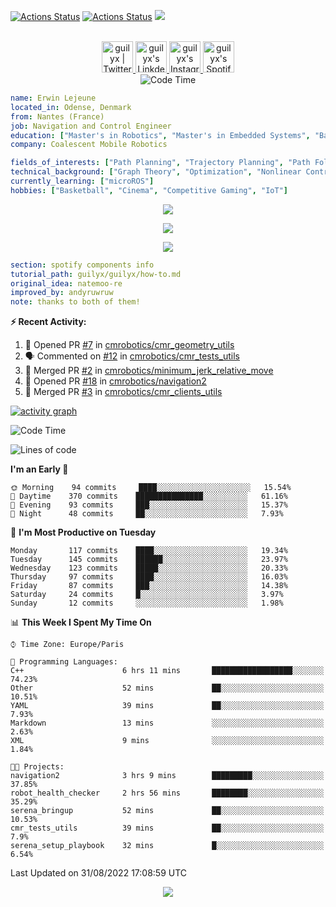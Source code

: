 [![Actions Status](https://github.com/guilyx/guilyx/workflows/wakatime-stats/badge.svg)](https://github.com/guilyx/guilyx/actions)
[![Actions Status](https://github.com/guilyx/guilyx/workflows/update-gh-activity/badge.svg)](https://github.com/guilyx/guilyx/actions)
![](https://visitor-badge.glitch.me/badge?page_id=guilyx.guilyx)

<p align="center">
<br/>
<a href="https://twitter.com/nthofhisname">
  <img alt="guilyx | Twitter" width="50px" src="https://user-images.githubusercontent.com/43545812/144034996-602b144a-16e1-41cc-99e7-c6040b20dcaf.png"/>
</a>
<a href="https://www.linkedin.com/in/erwinlejeune-lkn">
  <img alt="guilyx's LinkdeIN" width="50px" src="https://user-images.githubusercontent.com/43545812/144035037-0f415fc7-9f96-4517-a370-ccc6e78a714b.png" />
</a>
<a href="https://www.instagram.com/nthofhisname">
  <img alt="guilyx's Instagram" width="50px" src="https://user-images.githubusercontent.com/43545812/144035088-0dfb165f-8fe0-4d13-896c-876c29d2b128.png" />
</a>
<a href="https://open.spotify.com/user/11147618695?si=zZFn6uAGRLyoU02lsG50GA">
  <img alt="guilyx's Spotify" width="50px" src="https://user-images.githubusercontent.com/43545812/144035120-1ad5169b-91c7-4078-bef9-6a82c733f373.png" />
</a>
<br>
<img alt="Code Time" src="https://img.shields.io/endpoint?style=flat&url=https://codetime-api.datreks.com/badge/1615?logoColor=white%26project=%26recentMS=0%26showProject=false" />
</p>

```yaml
name: Erwin Lejeune
located_in: Odense, Denmark
from: Nantes (France)
job: Navigation and Control Engineer
education: ["Master's in Robotics", "Master's in Embedded Systems", "Bachelor's in Electronics"]
company: Coalescent Mobile Robotics

fields_of_interests: ["Path Planning", "Trajectory Planning", "Path Following", "Behaviour Planning", "Localization", "Sensor Fusion", "Embedded Systems"]
technical_background: ["Graph Theory", "Optimization", "Nonlinear Control", "Real-Time Systems", "Automated Planning"]
currently_learning: ["microROS"]
hobbies: ["Basketball", "Cinema", "Competitive Gaming", "IoT"]
```

<p align="center">
  <img alig src="https://github-profile-trophy.vercel.app/?username=guilyx&column=6&rank=SSS,SS,S,AAA,AA,A,B,C" />
</p>

<p align="center">
  <a href="https://spotify-github-profile.vercel.app/api/view?uid=11147618695&redirect=true">
    <img src="https://spotify-github-profile.vercel.app/api/view?uid=11147618695&cover_image=true&theme=default&bar_color=e3e3e3&bar_color_cover=true">
  </a>
</p>

<p align="center">
  <img src="https://guilyx.vercel.app/api/top-played">
</p>
 
```yaml
section: spotify components info
tutorial_path: guilyx/guilyx/how-to.md
original_idea: natemoo-re
improved_by: andyruwruw
note: thanks to both of them!
```


**:zap: Recent Activity:**

<!--START_SECTION:activity-->
1. 💪 Opened PR [#7](https://github.com/cmrobotics/cmr_geometry_utils/pull/7) in [cmrobotics/cmr_geometry_utils](https://github.com/cmrobotics/cmr_geometry_utils)
2. 🗣 Commented on [#12](https://github.com/cmrobotics/cmr_tests_utils/issues/12) in [cmrobotics/cmr_tests_utils](https://github.com/cmrobotics/cmr_tests_utils)
3. 🎉 Merged PR [#2](https://github.com/cmrobotics/minimum_jerk_relative_move/pull/2) in [cmrobotics/minimum_jerk_relative_move](https://github.com/cmrobotics/minimum_jerk_relative_move)
4. 💪 Opened PR [#18](https://github.com/cmrobotics/navigation2/pull/18) in [cmrobotics/navigation2](https://github.com/cmrobotics/navigation2)
5. 🎉 Merged PR [#3](https://github.com/cmrobotics/cmr_clients_utils/pull/3) in [cmrobotics/cmr_clients_utils](https://github.com/cmrobotics/cmr_clients_utils)
<!--END_SECTION:activity-->

[![activity graph](https://activity-graph.herokuapp.com/graph?username=guilyx&custom_title=Erwin's%20activity%20graph&theme=github-light&hide_border=true)](https://github.com/ashutosh00710/github-readme-activity-graph)

<!--START_SECTION:waka-->
![Code Time](http://img.shields.io/badge/Code%20Time-762%20hrs%205%20mins-blue)

![Lines of code](https://img.shields.io/badge/From%20Hello%20World%20I%27ve%20Written-293%20Thousand%20lines%20of%20code-blue)

**I'm an Early 🐤** 

```text
🌞 Morning    94 commits     ████░░░░░░░░░░░░░░░░░░░░░   15.54% 
🌆 Daytime    370 commits    ███████████████░░░░░░░░░░   61.16% 
🌃 Evening    93 commits     ███░░░░░░░░░░░░░░░░░░░░░░   15.37% 
🌙 Night      48 commits     ██░░░░░░░░░░░░░░░░░░░░░░░   7.93%

```
📅 **I'm Most Productive on Tuesday** 

```text
Monday       117 commits    ████░░░░░░░░░░░░░░░░░░░░░   19.34% 
Tuesday      145 commits    ██████░░░░░░░░░░░░░░░░░░░   23.97% 
Wednesday    123 commits    █████░░░░░░░░░░░░░░░░░░░░   20.33% 
Thursday     97 commits     ████░░░░░░░░░░░░░░░░░░░░░   16.03% 
Friday       87 commits     ███░░░░░░░░░░░░░░░░░░░░░░   14.38% 
Saturday     24 commits     █░░░░░░░░░░░░░░░░░░░░░░░░   3.97% 
Sunday       12 commits     ░░░░░░░░░░░░░░░░░░░░░░░░░   1.98%

```


📊 **This Week I Spent My Time On** 

```text
⌚︎ Time Zone: Europe/Paris

💬 Programming Languages: 
C++                      6 hrs 11 mins       ██████████████████░░░░░░░   74.23% 
Other                    52 mins             ██░░░░░░░░░░░░░░░░░░░░░░░   10.51% 
YAML                     39 mins             ██░░░░░░░░░░░░░░░░░░░░░░░   7.93% 
Markdown                 13 mins             ░░░░░░░░░░░░░░░░░░░░░░░░░   2.63% 
XML                      9 mins              ░░░░░░░░░░░░░░░░░░░░░░░░░   1.84%

🐱‍💻 Projects: 
navigation2              3 hrs 9 mins        █████████░░░░░░░░░░░░░░░░   37.85% 
robot_health_checker     2 hrs 56 mins       ████████░░░░░░░░░░░░░░░░░   35.29% 
serena_bringup           52 mins             ██░░░░░░░░░░░░░░░░░░░░░░░   10.53% 
cmr_tests_utils          39 mins             ██░░░░░░░░░░░░░░░░░░░░░░░   7.9% 
serena_setup_playbook    32 mins             █░░░░░░░░░░░░░░░░░░░░░░░░   6.54%

```


 Last Updated on 31/08/2022 17:08:59 UTC
<!--END_SECTION:waka-->

<p align="center">
  <img src="https://capsule-render.vercel.app/api?type=waving&color=gradient&height=60&section=footer"/>
</p>
